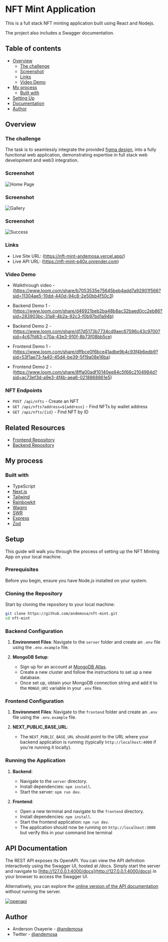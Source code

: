 # NFT Mint Application

This is a full stack NFT minting application built using React and Nodejs.

The project also includes a Swagger documentation.

## Table of contents

- [Overview](#overview)
  - [The challenge](#the-challenge)
  - [Screenshot](#screenshot)
  - [Links](#links)
  - [Video Demo](#video-demo)
- [My process](#my-process)
  - [Built with](#built-with)
- [Setting Up](#setup)
- [Documentation](#api-documentation)
- [Author](#author)

## Overview

### The challenge

The task is to seamlessly integrate the provided [figma design](https://www.figma.com/design/fkWRj8xpQv7Ma3SN5eTQHt/NFT-Minting-Page?node-id=0-1&t=AIHR6C8SEpMVbUny-1), into a fully functional web application, demonstrating expertise in full stack web development and web3 integration.

### Screenshot

![Home Page](./screenshots/home.png)

### Screenshot

![Gallery](./screenshots/gallery.png)

### Screenshot

![Success](./screenshots/success.png)

### Links

- Live Site URL: (https://nft-mint-andemosa.vercel.app/)
- Live API URL: (https://nft-mint-p40x.onrender.com)

### Video Demo

- Walkthrough video - (https://www.loom.com/share/b7053535e75645beb4add7a92901f566?sid=11304ae5-10dd-440d-94c8-2e50bb4f50c3)

- Backend Demo 1 - (https://www.loom.com/share/d46921beb2ba48b8ac32baed0cc2eb86?sid=283903bc-31a8-4b2a-92c3-f0b97bd1a94b)

- Backend Demo 2 - (https://www.loom.com/share/d17d5173b7734cd9aec67596c43c9700?sid=4c67fd63-c70a-43e3-910f-8b73f08bb5ce)

- Frontend Demo 1 - (https://www.loom.com/share/dffbce0f6bce41adbe9b4c93f4b6edb9?sid=53f1ae73-fa40-45d4-be39-5f19a08e16ba)

- Frontend Demo 2 - (https://www.loom.com/share/8ffa00adf10140ee84c5f66c2104984d?sid=ac73ef3d-a9e3-4f4b-aea6-0218868861e5)

### NFT Endpoints

- `POST /api/nfts` - Create an NFT
- `GET /api/nfts?address=${address}` - Find NFTs by wallet address
- `GET /api/nfts/{id}` - Find NFT by ID

## Related Resources

- [Frontend Repository](https://github.com/andemosa/nft-mint/tree/main/frontend)
- [Backend Repository](https://github.com/andemosa/nft-mint/tree/main/server)

## My process

### Built with

- TypeScript
- [Next.js](https://nextjs.org/)
- [Tailwind](https://tailwindcss.com/)
- [Rainbowkit](https://www.rainbowkit.com/)
- [Wagmi](https://wagmi.sh/)
- [SWR](https://swr.vercel.app/)
- [Express](https://expressjs.com/)
- [Zod](https://zod.dev/)

## Setup

This guide will walk you through the process of setting up the NFT Minting App on your local machine.

### Prerequisites

Before you begin, ensure you have Node.js installed on your system.

### Cloning the Repository

Start by cloning the repository to your local machine:

```bash
git clone https://github.com/andemosa/nft-mint.git
cd nft-mint
```

### Backend Configuration

1. **Environment Files**: Navigate to the `server` folder and create an `.env` file using the `.env.example` file.

2. **MongoDB Setup**:

   - Sign up for an account at [MongoDB Atlas](https://www.mongodb.com/cloud/atlas).
   - Create a new cluster and follow the instructions to set up a new database.
   - Once set up, obtain your MongoDB connection string and add it to the `MONGO_URI` variable in your `.env` files.

### Frontend Configuration

1. **Environment Files**: Navigate to the `frontend` folder and create an `.env` file using the `.env.example` file.

2. **NEXT_PUBLIC_BASE_URL**:
   - The `NEXT_PUBLIC_BASE_URL` should point to the URL where your backend application is running (typically `http://localhost:4000` if you're running it locally).

### Running the Application

1. **Backend**:

   - Navigate to the `server` directory.
   - Install dependencies: `npm install`.
   - Start the server: `npm run dev`.

2. **Frontend**:
   - Open a new terminal and navigate to the `frontend` directory.
   - Install dependencies: `npm install`.
   - Start the frontend application: `npm run dev`.
   - The application should now be running on `http://localhost:3000` but verify this in your command line terminal

## API Documentation

The REST API exposes its OpenAPI. You can view the API definition interactively using the Swagger UI, hosted at /docs. Simply start the server and navigate to [http://127.0.0.1:4000/docs](http://127.0.0.1:4000/docs) in your browser to access the Swagger UI.

Alternatively, you can explore the [online version of the API documentation](https://andemosa.github.io/nft-mint/) without running the server.

[![openapi](screenshots/swagger-docs.png)](https://andemosa.github.io/nft-mint/)

## Author

- Anderson Osayerie - [@andemosa](https://andemosa.tech)
- Twitter - [@andemosa](https://www.twitter.com/andemosa)
